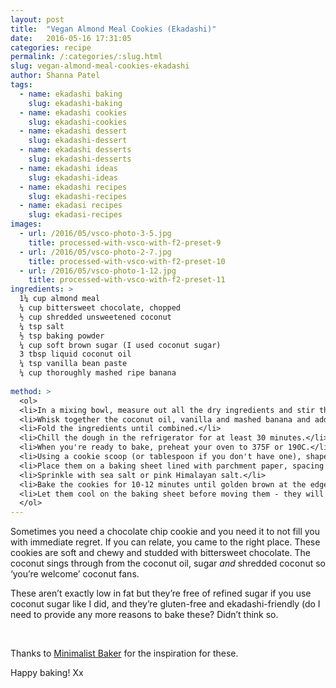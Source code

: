 ```yaml
---
layout: post
title:  "Vegan Almond Meal Cookies (Ekadashi)"
date:   2016-05-16 17:31:05
categories: recipe
permalink: /:categories/:slug.html
slug: vegan-almond-meal-cookies-ekadashi
author: Shanna Patel
tags: 
  - name: ekadashi baking
    slug: ekadashi-baking
  - name: ekadashi cookies
    slug: ekadashi-cookies
  - name: ekadashi dessert
    slug: ekadashi-dessert
  - name: ekadashi desserts
    slug: ekadashi-desserts
  - name: ekadashi ideas
    slug: ekadashi-ideas
  - name: ekadashi recipes
    slug: ekadashi-recipes
  - name: ekadasi recipes
    slug: ekadasi-recipes
images: 
  - url: /2016/05/vsco-photo-3-5.jpg
    title: processed-with-vsco-with-f2-preset-9
  - url: /2016/05/vsco-photo-2-7.jpg
    title: processed-with-vsco-with-f2-preset-10
  - url: /2016/05/vsco-photo-1-12.jpg
    title: processed-with-vsco-with-f2-preset-11
ingredients: >
  1¼ cup almond meal
  ¼ cup bittersweet chocolate, chopped
  ½ cup shredded unsweetened coconut 
  ¼ tsp salt
  ½ tsp baking powder
  ¼ cup soft brown sugar (I used coconut sugar)
  3 tbsp liquid coconut oil 
  ¼ tsp vanilla bean paste
  ¼ cup thoroughly mashed ripe banana
  
method: >
  <ol>
  <li>In a mixing bowl, measure out all the dry ingredients and stir through.</li>
  <li>Whisk together the coconut oil, vanilla and mashed banana and add to the mixing bowl.</li>
  <li>Fold the ingredients until combined.</li>
  <li>Chill the dough in the refrigerator for at least 30 minutes.</li>
  <li>When you're ready to bake, preheat your oven to 375F or 190C.</li>
  <li>Using a cookie scoop (or tablespoon if you don't have one), shape your cookie dough into 1 inch balls.</li>
  <li>Place them on a baking sheet lined with parchment paper, spacing 2 inches apart. Press them down slightly into rounds.</li>
  <li>Sprinkle with sea salt or pink Himalayan salt.</li>
  <li>Bake the cookies for 10-12 minutes until golden brown at the edges.</li>
  <li>Let them cool on the baking sheet before moving them - they will be quite delicate.</li>
  </ol>
---
```

<p>Sometimes you need a chocolate chip cookie and you need it to not fill you with immediate regret. If you can relate, you came to the right place. These cookies are soft and chewy and studded with bittersweet chocolate. The coconut sings through from the coconut oil, sugar <em>and</em> shredded coconut so ‘you’re welcome’ coconut fans.</p>
<p>These aren’t exactly low in fat but they’re free of refined sugar if you use coconut sugar like I did, and they’re gluten-free and ekadashi-friendly (do I need to provide any more reasons to bake these? Didn’t think so.</p>
<p style="padding-left: 30px;">
<p> </p>
<p>Thanks to <a href="http://minimalistbaker.com/">Minimalist Baker</a> for the inspiration for these.</p>
<p>Happy baking! Xx</p>
<p> </p>
</p>
